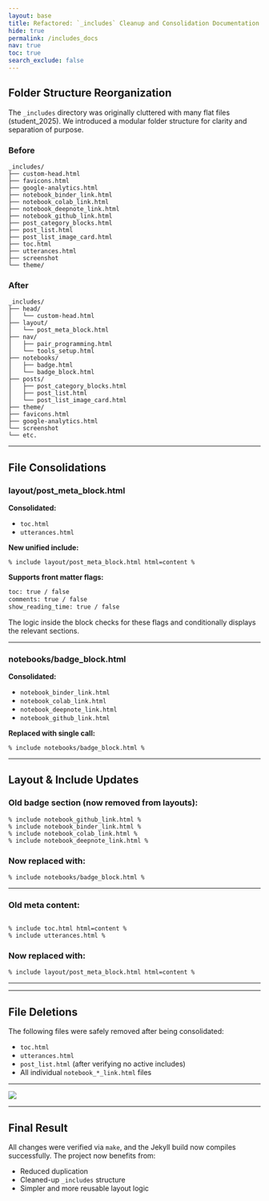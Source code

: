 ```yaml
---
layout: base
title: Refactored: `_includes` Cleanup and Consolidation Documentation
hide: true
permalink: /includes_docs
nav: true
toc: true
search_exclude: false
---
```


## Folder Structure Reorganization

The `_includes` directory was originally cluttered with many flat files (student_2025). We introduced a modular folder structure for clarity and separation of purpose.

### Before

```
_includes/
├── custom-head.html
├── favicons.html
├── google-analytics.html
├── notebook_binder_link.html
├── notebook_colab_link.html
├── notebook_deepnote_link.html
├── notebook_github_link.html
├── post_category_blocks.html
├── post_list.html
├── post_list_image_card.html
├── toc.html
├── utterances.html
├── screenshot
└── theme/
```

### After

```
_includes/
├── head/
│   └── custom-head.html
├── layout/
│   └── post_meta_block.html
├── nav/
│   ├── pair_programming.html
│   └── tools_setup.html
├── notebooks/
│   ├── badge.html
│   └── badge_block.html
├── posts/
│   ├── post_category_blocks.html
│   ├── post_list.html
│   └── post_list_image_card.html
├── theme/
├── favicons.html
├── google-analytics.html
└── screenshot
└── etc.
```

---

## File Consolidations

### layout/post_meta_block.html

**Consolidated:**
- `toc.html`
- `utterances.html`

**New unified include:**

```liquid
% include layout/post_meta_block.html html=content %
```

**Supports front matter flags:**
```html
toc: true / false
comments: true / false
show_reading_time: true / false
```

The logic inside the block checks for these flags and conditionally displays the relevant sections.

---

### notebooks/badge_block.html

**Consolidated:**
- `notebook_binder_link.html`
- `notebook_colab_link.html`
- `notebook_deepnote_link.html`
- `notebook_github_link.html`

**Replaced with single call:**
```liquid
% include notebooks/badge_block.html %
```

---

## Layout & Include Updates

### Old badge section (now removed from layouts):
```liquid
% include notebook_github_link.html %
% include notebook_binder_link.html %
% include notebook_colab_link.html %
% include notebook_deepnote_link.html %
```

### Now replaced with:
```liquid
% include notebooks/badge_block.html %
```

---

### Old meta content:
```liquid

% include toc.html html=content %
% include utterances.html %

```

### Now replaced with:
```liquid
% include layout/post_meta_block.html html=content %
```
---

---

## File Deletions

The following files were safely removed after being consolidated:

- `toc.html`
- `utterances.html`
- `post_list.html` (after verifying no active includes)
- All individual `notebook_*_link.html` files

---

<img src="{{site.baseurl}}/images/layout-post.drawio.svg">

---

## Final Result

All changes were verified via `make`, and the Jekyll build now compiles successfully. The project now benefits from:

- Reduced duplication
- Cleaned-up `_includes` structure
- Simpler and more reusable layout logic